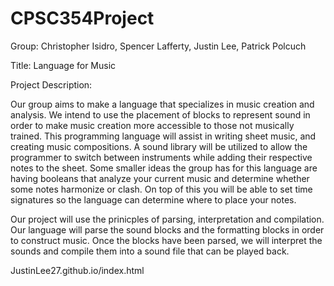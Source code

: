 # CPSC354Project
Group: Christopher Isidro, Spencer Lafferty, Justin Lee, Patrick Polcuch

Title: Language for Music

Project Description: 

Our group aims to make a language that specializes in music creation and analysis. We intend to use the placement of blocks to represent sound in order to make music creation more accessible to those not musically trained. This programming language will assist in writing sheet music, and creating music compositions.  A sound library will be utilized to allow the programmer to switch between instruments while adding their respective notes to the sheet.  Some smaller ideas the group has for this language are having booleans that analyze your current music and determine whether some notes harmonize or clash.  On top of this you will be able to set time signatures so the language can determine where to place your notes.


Our project will use the prinicples of parsing, interpretation and compilation. Our language will parse the sound blocks and the formatting blocks in order to construct music. Once the blocks have been parsed, we will interpret the sounds and compile them into a sound file that can be played back.

JustinLee27.github.io/index.html
